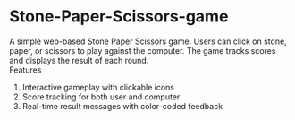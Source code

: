 # Stone-Paper-Scissors-game
A simple web-based Stone Paper Scissors game. Users can click on stone, paper, or scissors to play against the computer. The game tracks scores and displays the result of each round.  
Features 
1) Interactive gameplay with clickable icons 
2) Score tracking for both user and computer 
3) Real-time result messages with color-coded feedback
